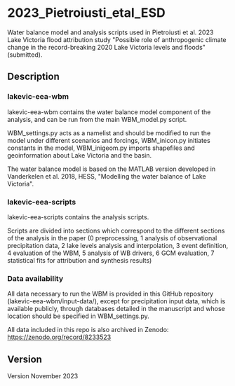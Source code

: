 # 2023_Pietroiusti_etal_ESDWater balance model and analysis scripts used in Pietroiusti et al. 2023 Lake Victoria flood attribution study "Possible role of anthropogenic climate change in the record-breaking 2020 Lake Victoria levels and floods" (submitted).## Description ### lakevic-eea-wbmlakevic-eea-wbm contains the water balance model component of the analysis, and can be run from the main WBM_model.py script. WBM_settings.py acts as a namelist and should be modified to run the model under different scenarios and forcings, WBM_inicon.py initiates constants in the model, WBM_inigeom.py imports shapefiles and geoinformation about Lake Victoria and the basin.The water balance model is based on the MATLAB version developed in Vanderkelen et al. 2018, HESS, "Modelling the water balance of Lake Victoria".### lakevic-eea-scriptslakevic-eea-scripts contains the analysis scripts.Scripts are divided into sections which correspond to the different sections of the analysis in the paper (0 preprocessing, 1 analysis of observational precipitation data, 2 lake levels analysis and interpolation, 3 event definition, 4 evaluation of the WBM, 5 analysis of WB drivers, 6 GCM evaluation, 7 statistical fits for attribution and synthesis results)### Data availability All data necessary to run the WBM is provided in this GitHub repository (lakevic-eea-wbm/input-data/), except for precipitation input data, which is available publicly, through databases detailed in the manuscript and whose location should be specified in WBM_settings.py. All data included in this repo is also archived in Zenodo: https://zenodo.org/record/8233523## VersionVersion November 2023